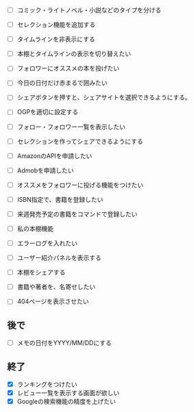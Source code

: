 
- [ ] コミック・ライトノベル・小説などのタイプを分ける
- [ ] セレクション機能を追加する
- [ ] タイムラインを非表示にする

- [ ] 本棚とタイムラインの表示を切り替えたい

- [ ] フォロワーにオススメの本を投げたい

- [ ] 今日の日付だけ赤まるで囲みたい

- [ ] シェアボタンを押すと、シェアサイトを選択できるようにする。

- [ ] OGPを適切に設定する

- [ ] フォロー・フォロワー一覧を表示したい

- [ ] セレクションを作ってシェアできるようにする


- [ ] AmazonのAPIを申請したい
- [ ] Admobを申請したい
- [ ] オススメをフォロワーに投げる機能をつけたい

- [ ] ISBN指定で、書籍を登録したい

- [ ] 来週発売予定の書籍をコマンドで登録したい

- [ ] 私の本棚機能

- [ ] エラーログを入れたい

- [ ] ユーザー紹介パネルを表示する
- [ ] 本棚をシェアする

- [ ] 書籍や著者を、名寄せしたい

- [ ] 404ページを表示させたい


## 後で

- [ ] メモの日付をYYYY/MM/DDにする


## 終了

- [x] ランキングをつけたい
- [x] レビュー一覧を表示する画面が欲しい
- [x] Googleの検索機能の精度を上げたい
